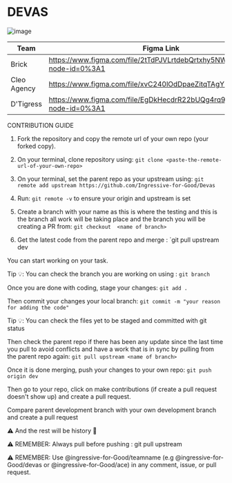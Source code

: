 # DEVAS

![image](https://user-images.githubusercontent.com/49078266/138479552-638c2eb9-e6a1-4084-837b-919f24a771df.png)

| Team | Figma Link |
| --- | --- |
| Brick | https://www.figma.com/file/2tTdPJVLrtdebQrtxhy5NW/Team1?node-id=0%3A1 |
| Cleo Agency | https://www.figma.com/file/xvC240lOdDpaeZitqTAgYZ/DevasTeam2 |
| D'Tigress | https://www.figma.com/file/EgDkHecdrR22bUQg4rq9qQ/Team3?node-id=0%3A1 |

CONTRIBUTION GUIDE

1. Fork the repository and copy the remote url of your own repo (your forked copy).

2. On your terminal, clone repository using: `git clone <paste-the-remote-url-of-your-own-repo>`

3. On your terminal, set the parent repo as your upstream using: `git remote add upstream https://github.com/Ingressive-for-Good/Devas`

4. Run: `git remote -v` to ensure your origin and upstream is set

5. Create a branch with your name as this is where the testing and this is the branch all work will be taking place and the branch you will be creating a PR from: `git checkout  <name of branch>`

6. Get the latest code from the parent repo and merge : `git pull upstream dev

You can start working on your task.

Tip 💡: You can check the branch you are working on using : `git branch`

Once you are done with coding, stage your changes: `git add .`

Then commit your changes your local branch: `git commit -m "your reason for adding the code"`

Tip 💡: You can check the files yet to be staged and committed with git status

Then check the parent repo if there has been any update since the last time you pull to avoid conflicts and have a work that is in sync by pulling from the parent repo again: `git pull upstream <name of branch>`

Once it is done merging, push your changes to your own repo: `git push origin dev`

Then go to your repo, click on make contributions (if create a pull request doesn't show up) and create a pull request.

Compare parent development branch with your own development branch and create a pull request

⚠️ And the rest will be history 🙂

⚠️ REMEMBER: Always pull before pushing : git pull upstream <name of branch>
 
 
⚠️ REMEMBER: Use @ingressive-for-Good/teamname (e.g @ingressive-for-Good/devas or @ingressive-for-Good/ace) in any comment, issue, or pull request.


